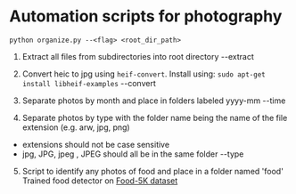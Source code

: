 # Automation scripts for photography

`python organize.py --<flag> <root_dir_path>`

1. Extract all files from subdirectories into root directory
--extract

2. Convert heic to jpg using `heif-convert`. Install using: `sudo apt-get install libheif-examples`
--convert

3. Separate photos by month and place in folders labeled yyyy-mm
--time

4. Separate photos by type with the folder name being the name of the file extension (e.g. arw, jpg, png)
- extensions should not be case sensitive
- jpg, JPG, jpeg , JPEG should all be in the same folder
--type

5. Script to identify any photos of food and place in a folder named 'food'
Trained food detector on [Food-5K dataset](https://www.epfl.ch/labs/mmspg/downloads/food-image-datasets/)
